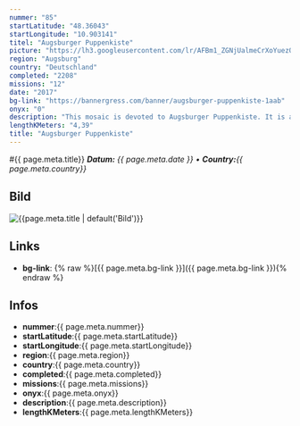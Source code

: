 ```yaml
---
nummer: "85"
startLatitude: "48.36043"
startLongitude: "10.903141"
titel: "Augsburger Puppenkiste"
picture: "https://lh3.googleusercontent.com/lr/AFBm1_ZGNjUalmeCrXoYuezQwwrRUj0GThO8p8Ya3yFHIqO2bSXYEtHwD93sHm-AcJ7CLO2dQO_uMZJ5E_W10vS0LkXpeBhb1TMSHy3EmW8-jCGkbq4QGwdRCxpKDP5A7r6N0ukugSTO8mYDG9tsGYoOBD3fI4RA1VLtz6tlyMGBAn4-UTb4nAOnyHhfliK4zubuo1Ykc9juqtaTq6xf56GL96ZS1PSMIia9Mz-yK9A_f427juBS8mBoQf3Jc86EHrJxrveDVyU6grbw2UrAVkO2JHgXyoJjZ0B2nwJUGLkq8_o23Y9bNO9QjC_yi0MEaW9zfC87zhWtoD_HcfdjDNA0DtK_GdzfC0ZuA4hRJtEPSggiBtglOcnrPOfKWGXA3p1kVzdXY84jlkRbnSM_b8Z5yKzdsKDyyr9HL31AVa1fsjHkbWZ6JUbHHxIX-5MaqZztVqt7tIS5jg9Nk2iv8AnjAFUbwmT290FLtFp8E9-IefpW5O4P_IiUzlrcxQyeIkWZGOa8CJO2ssTakV4gcS7Pl2lPR_nP4r1Bl7Rc1vz4UMvjKrE154j411G5J8rpGFT54vTSjTLjVJ6QYoLR-BSIwe7pjNIBOiukZdT0TbEX39dwo2DbyOWvBs8NkxPSl4gpuSYx7B3KLHv1n36bHV2CDo43r3a6QXkKtIsyxX9K5bgPlCb_eMLIxgFOCw_v0W-eGa_QPvIxfaV7dCCPMKJwwRM4CII2uJBbef_-3oKtm-7NTK-0b_ylnrkyF7X4E1IEXzGiH0j_v_4JlDUBg2ACTaDckql-M0m0UrWti3UmVdg7qh5rTl6AMfiZhLENkS_9B2ctkehnsSWDhsJv2c6VqPPsUo2_wxn6SL41"
region: "Augsburg"
country: "Deutschland"
completed: "2208"
missions: "12"
date: "2017"
bg-link: "https://bannergress.com/banner/augsburger-puppenkiste-1aab"
onyx: "0"
description: "This mosaic is devoted to Augsburger Puppenkiste. It is a well known marionette theater in Augsburg.  It is hack only mosaic without any questions, all missions are  accessible 24/7."
lengthKMeters: "4,39"
title: "Augsburger Puppenkiste"
---
```


#{{ page.meta.title}}
_**Datum:** {{ page.meta.date }} • **Country:**{{ page.meta.country}}_

## Bild
![{{page.meta.title | default('Bild')}}]({{page.meta.picture}})

## Links
- **bg-link**: {% raw %}[{{ page.meta.bg-link }}]({{ page.meta.bg-link }}){% endraw %}

## Infos
- **nummer**:{{ page.meta.nummer}}
- **startLatitude**:{{ page.meta.startLatitude}}
- **startLongitude**:{{ page.meta.startLongitude}}
- **region**:{{ page.meta.region}}
- **country**:{{ page.meta.country}}
- **completed**:{{ page.meta.completed}}
- **missions**:{{ page.meta.missions}}
- **onyx**:{{ page.meta.onyx}}
- **description**:{{ page.meta.description}}
- **lengthKMeters**:{{ page.meta.lengthKMeters}}

